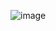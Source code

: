 ![image](https://user-images.githubusercontent.com/102463200/193709639-6f15f6b0-2aaf-4bd2-8e9f-c2e64f958793.png)
